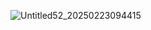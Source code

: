 ![Untitled52_20250223094415](https://github.com/user-attachments/assets/7ce61e31-0a13-4ffc-86ab-ac697511232b)
